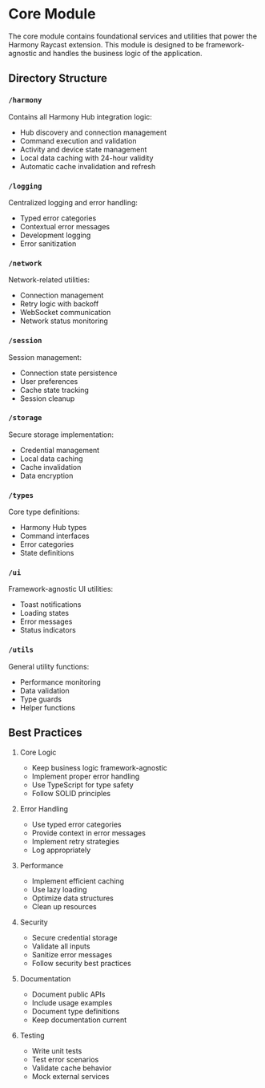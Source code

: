 # Core Module

The core module contains foundational services and utilities that power the Harmony Raycast extension. This module is designed to be framework-agnostic and handles the business logic of the application.

## Directory Structure

### `/harmony`
Contains all Harmony Hub integration logic:
- Hub discovery and connection management
- Command execution and validation
- Activity and device state management
- Local data caching with 24-hour validity
- Automatic cache invalidation and refresh

### `/logging`
Centralized logging and error handling:
- Typed error categories
- Contextual error messages
- Development logging
- Error sanitization

### `/network`
Network-related utilities:
- Connection management
- Retry logic with backoff
- WebSocket communication
- Network status monitoring

### `/session`
Session management:
- Connection state persistence
- User preferences
- Cache state tracking
- Session cleanup

### `/storage`
Secure storage implementation:
- Credential management
- Local data caching
- Cache invalidation
- Data encryption

### `/types`
Core type definitions:
- Harmony Hub types
- Command interfaces
- Error categories
- State definitions

### `/ui`
Framework-agnostic UI utilities:
- Toast notifications
- Loading states
- Error messages
- Status indicators

### `/utils`
General utility functions:
- Performance monitoring
- Data validation
- Type guards
- Helper functions

## Best Practices

1. Core Logic
   - Keep business logic framework-agnostic
   - Implement proper error handling
   - Use TypeScript for type safety
   - Follow SOLID principles

2. Error Handling
   - Use typed error categories
   - Provide context in error messages
   - Implement retry strategies
   - Log appropriately

3. Performance
   - Implement efficient caching
   - Use lazy loading
   - Optimize data structures
   - Clean up resources

4. Security
   - Secure credential storage
   - Validate all inputs
   - Sanitize error messages
   - Follow security best practices

5. Documentation
   - Document public APIs
   - Include usage examples
   - Document type definitions
   - Keep documentation current

6. Testing
   - Write unit tests
   - Test error scenarios
   - Validate cache behavior
   - Mock external services
